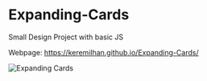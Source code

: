 # Expanding-Cards
Small Design Project with basic JS

Webpage: https://keremilhan.github.io/Expanding-Cards/


![Expanding Cards](https://github.com/keremilhan/Expanding-Cards/blob/main/expanding-cards.gif)

